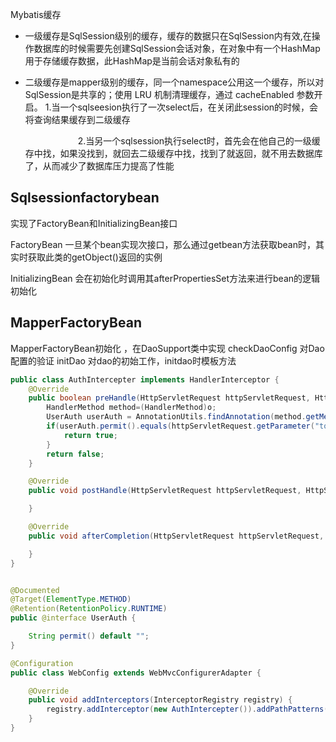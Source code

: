 Mybatis缓存

- 一级缓存是SqlSession级别的缓存，缓存的数据只在SqlSession内有效,在操作数据库的时候需要先创建SqlSession会话对象，在对象中有一个HashMap用于存储缓存数据，此HashMap是当前会话对象私有的

- 二级缓存是mapper级别的缓存，同一个namespace公用这一个缓存，所以对SqlSession是共享的；使用 LRU 机制清理缓存，通过 cacheEnabled 参数开启。  1.当一个sqlseesion执行了一次select后，在关闭此session的时候，会将查询结果缓存到二级缓存

  　　　　　　2.当另一个sqlsession执行select时，首先会在他自己的一级缓存中找，如果没找到，就回去二级缓存中找，找到了就返回，就不用去数据库了，从而减少了数据库压力提高了性能　

## Sqlsessionfactorybean

实现了FactoryBean和InitializingBean接口

FactoryBean 一旦某个bean实现次接口，那么通过getbean方法获取bean时，其实时获取此类的getObject()返回的实例

InitializingBean 会在初始化时调用其afterPropertiesSet方法来进行bean的逻辑初始化

## MapperFactoryBean

MapperFactoryBean初始化 ，在DaoSupport类中实现  checkDaoConfig  对Dao配置的验证 initDao  对dao的初始工作，initdao时模板方法













```java
public class AuthIntercepter implements HandlerInterceptor {
    @Override
    public boolean preHandle(HttpServletRequest httpServletRequest, HttpServletResponse httpServletResponse, Object o) throws Exception {
        HandlerMethod method=(HandlerMethod)o;
        UserAuth userAuth = AnnotationUtils.findAnnotation(method.getMethod(), UserAuth.class);
        if(userAuth.permit().equals(httpServletRequest.getParameter("token"))){
            return true;
        }
        return false;
    }

    @Override
    public void postHandle(HttpServletRequest httpServletRequest, HttpServletResponse httpServletResponse, Object o, ModelAndView modelAndView) throws Exception {

    }

    @Override
    public void afterCompletion(HttpServletRequest httpServletRequest, HttpServletResponse httpServletResponse, Object o, Exception e) throws Exception {

    }
}


@Documented
@Target(ElementType.METHOD)
@Retention(RetentionPolicy.RUNTIME)
public @interface UserAuth {

    String permit() default "";
}

@Configuration
public class WebConfig extends WebMvcConfigurerAdapter {

    @Override
    public void addInterceptors(InterceptorRegistry registry) {
        registry.addInterceptor(new AuthIntercepter()).addPathPatterns("/**");
    }
}
```

